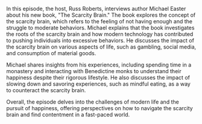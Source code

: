 In this episode, the host, Russ Roberts, interviews author Michael Easter about his new book, "The Scarcity Brain." The book explores the concept of the scarcity brain, which refers to the feeling of not having enough and the struggle to moderate behaviors. Michael explains that the book investigates the roots of the scarcity brain and how modern technology has contributed to pushing individuals into excessive behaviors. He discusses the impact of the scarcity brain on various aspects of life, such as gambling, social media, and consumption of material goods.

Michael shares insights from his experiences, including spending time in a monastery and interacting with Benedictine monks to understand their happiness despite their rigorous lifestyle. He also discusses the impact of slowing down and savoring experiences, such as mindful eating, as a way to counteract the scarcity brain.

Overall, the episode delves into the challenges of modern life and the pursuit of happiness, offering perspectives on how to navigate the scarcity brain and find contentment in a fast-paced world.